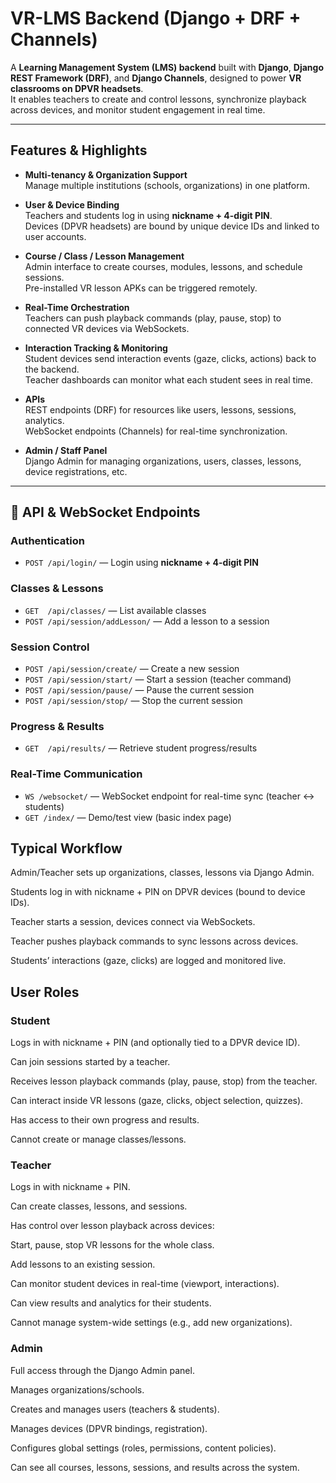 # VR-LMS Backend (Django + DRF + Channels)

A **Learning Management System (LMS) backend** built with **Django**, **Django REST Framework (DRF)**, and **Django Channels**, designed to power **VR classrooms on DPVR headsets**.  
It enables teachers to create and control lessons, synchronize playback across devices, and monitor student engagement in real time.  

---

## Features & Highlights

- **Multi-tenancy & Organization Support**  
  Manage multiple institutions (schools, organizations) in one platform.  

- **User & Device Binding**  
  Teachers and students log in using **nickname + 4-digit PIN**.  
  Devices (DPVR headsets) are bound by unique device IDs and linked to user accounts.  

- **Course / Class / Lesson Management**  
  Admin interface to create courses, modules, lessons, and schedule sessions.  
  Pre-installed VR lesson APKs can be triggered remotely.  

- **Real-Time Orchestration**  
  Teachers can push playback commands (play, pause, stop) to connected VR devices via WebSockets.  

- **Interaction Tracking & Monitoring**  
  Student devices send interaction events (gaze, clicks, actions) back to the backend.  
  Teacher dashboards can monitor what each student sees in real time.  

- **APIs**  
  REST endpoints (DRF) for resources like users, lessons, sessions, analytics.  
  WebSocket endpoints (Channels) for real-time synchronization.  

- **Admin / Staff Panel**  
  Django Admin for managing organizations, users, classes, lessons, device registrations, etc.  

---

## 🔌 API & WebSocket Endpoints

### Authentication
- `POST /api/login/` — Login using **nickname + 4-digit PIN**

### Classes & Lessons
- `GET  /api/classes/` — List available classes
- `POST /api/session/addLesson/` — Add a lesson to a session

### Session Control
- `POST /api/session/create/` — Create a new session
- `POST /api/session/start/` — Start a session (teacher command)
- `POST /api/session/pause/` — Pause the current session
- `POST /api/session/stop/` — Stop the current session

### Progress & Results
- `GET  /api/results/` — Retrieve student progress/results

### Real-Time Communication
- `WS /websocket/` — WebSocket endpoint for real-time sync (teacher ↔ students)
- `GET /index/` — Demo/test view (basic index page)


## Typical Workflow

Admin/Teacher sets up organizations, classes, lessons via Django Admin.

Students log in with nickname + PIN on DPVR devices (bound to device IDs).

Teacher starts a session, devices connect via WebSockets.

Teacher pushes playback commands to sync lessons across devices.

Students’ interactions (gaze, clicks) are logged and monitored live.

## User Roles
### Student

Logs in with nickname + PIN (and optionally tied to a DPVR device ID).

Can join sessions started by a teacher.

Receives lesson playback commands (play, pause, stop) from the teacher.

Can interact inside VR lessons (gaze, clicks, object selection, quizzes).

Has access to their own progress and results.

Cannot create or manage classes/lessons.

### Teacher

Logs in with nickname + PIN.

Can create classes, lessons, and sessions.

Has control over lesson playback across devices:

Start, pause, stop VR lessons for the whole class.

Add lessons to an existing session.

Can monitor student devices in real-time (viewport, interactions).

Can view results and analytics for their students.

Cannot manage system-wide settings (e.g., add new organizations).

### Admin

Full access through the Django Admin panel.

Manages organizations/schools.

Creates and manages users (teachers & students).

Manages devices (DPVR bindings, registration).

Configures global settings (roles, permissions, content policies).

Can see all courses, lessons, sessions, and results across the system.
